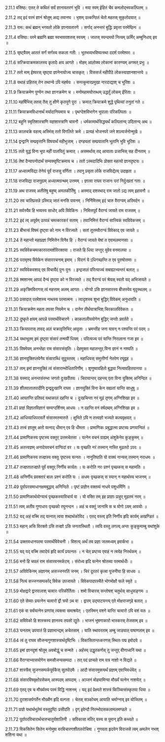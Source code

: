 2.11.1
वसिष्ठः:
एतत् ते कथितं सर्वं ज्ञानावतरणं भुवि ।
मया स्वम् ईहितं चैव कमलोद्भवकल्पितम् ॥


2.11.2
तद् इदं परमं ज्ञानं श्रोतुम् अद्य तवानघ ।
भृशम् उत्कण्ठितं चेतो महतस् सुकृतोदयात् ॥


2.11.3
रामः:
कथं ब्रह्मन् भगवतो लोके ज्ञानावतारणे ।
सर्गाद् अनन्तरं बुद्धिः प्रवृत्ता परमेष्ठिनः ॥


2.11.4
वसिष्ठः:
परमे ब्रह्मणि ब्रह्मा स्वभाववशतस् स्वयम् ।
जातस् स्पन्दमयो नित्यम् ऊर्मिर् अम्बुनिधाव् इव ॥


2.11.5
सृष्ट्वैवम् आततं सर्गं सर्गस्य सकला गतीः ।
भूतभव्यभविष्यत्स्था ददर्श परमेश्वरः ॥


2.11.6
सत्क्रियाक्रमकालस्य कृतादेः क्षय आगते ।
मोहम् आलोक्य लोकानां कारुण्यम् अगमत् प्रभुः ॥


2.11.7
ततो माम् ईश्वरस् सृष्ट्वा ज्ञानेनायोज्य चासकृत् ।
विससर्ज महीपीठे लोकस्याज्ञानशान्तये ॥


2.11.8
यथाहं प्रहितस् तेन तथान्ये ऽपि महर्षयः ।
सनत्कुमारप्रमुखा नारदाद्याश् च भूरिशः ॥


2.11.9
क्रियाक्रमेण पुण्येन तथा ज्ञानक्रमेण च ।
मनोमहामयोत्तब्धम् उद्धर्तुं लोकम् ईरिताः ॥


2.11.10
महर्षिभिस् ततस् तैस् तु क्षीणे कृतयुगे पुरा ।
क्रमात् क्रियाक्रमे शुद्धे पृथिव्यां तनुतां गते ॥


2.11.11
क्रियाक्रमविधानार्थं मर्यादानियमाय च ।
पृथग्देशविभागेन भूपालाः परिकल्पिताः ॥


2.11.12
बहूनि स्मृतिशास्त्राणि यज्ञशास्त्राणि चावनौ ।
धर्मकामार्थसिद्ध्यर्थं कल्पितान्य् उदितान्य् अथ ॥


2.11.13
कालचक्रे वहत्य् अस्मिंस् ततो विगलिते क्रमे ।
प्रत्यहं भोजनपरे जने शाल्यर्जनोन्मुखे ॥


2.11.14
द्वन्द्वानि सम्प्रवृत्तानि विषयार्थं महीभुजाम् ।
दण्ड्यतां सम्प्रयातानि भूतानि भुवि भूरिशः ॥


2.11.15
ततो युद्धं विना भूपा महीं पालयितुं क्रमात् ।
असमर्थास् तद् आयाताः प्रजाभिस् सह दीनताम् ॥


2.11.16
तेषां दैन्यापनोदार्थं सम्यक्सृष्टिक्रमाय च ।
ततो ऽस्मदादिभिः प्रोक्ता महत्यो ज्ञानदृष्टयः ॥


2.11.17
अध्यात्मविद्या तेनेयं पूर्वं राजसु वर्णिता ।
तदनु प्रसृता लोके राजविद्येत्य् उदाहृता ॥


2.11.18
राजविद्या राजगुह्यम् अध्यात्मग्रन्थम् उत्तमम् ।
ज्ञात्वा राघव राजानः परां निर्दुःखतां गताः ॥


2.11.19
अथ राजस्व् अतीतेषु बहुष्व् अमलकीर्तिषु ।
अस्माद् दशरथाद् राम जातो ऽद्य त्वम् इहावनौ ॥


2.11.20
तव चातिप्रसन्ने ऽस्मिञ् जातं मनसि पावनम् ।
निर्निमित्तम् इदं चारु वैराग्यम् अरिमर्दन ॥


2.11.21
सर्वस्यैव हि भव्यस्य साधोर् अपि विवेकिनः ।
निमित्तपूर्वं वैराग्यं जायते राम राजसम् ॥


2.11.22
इदं त्व् अपूर्वम् उत्पन्नं चमत्कारकरं सताम् ।
तवानिमित्तं वैराग्यं सात्त्विकं स्वविवेकजम् ॥


2.11.23
बीभत्सं विषमं दृष्ट्वा को नाम न विरज्यते ।
सतां तूत्तमवैराग्यं विवेकाद् एव जायते ॥


2.11.24
ते महान्तो महाप्रज्ञा निमित्तेन विनैव हि ।
वैराग्यं जायते येषां त एवामलमानसाः ॥


2.11.25
स्वविवेकचमत्कारपरामर्शविरक्तया ।
राजते हि धिया जन्तुर् युवेव वनमालया ॥


2.11.26
परामृश्य विवेकेन संसाररचनाम् इमाम् ।
विरागं ये ऽधिगच्छन्ति त एव पुरुषोत्तमाः ॥


2.11.27
स्वविवेकवशाद् एव विचार्येदं पुनः पुनः ।
इन्द्रजालं परित्याज्यं सबाह्याभ्यन्तरं बलात् ॥


2.11.28
श्मशानम् आपदं दैन्यं दृष्ट्वा को न विरज्यते ।
तद् वैराग्यं परं श्रेयस् स्वतो यद् अभिजायते ॥


2.11.29
अकृत्रिमविरागस् त्वं महत्ताम् अलम् आगतः ।
योग्यो ऽसि ज्ञानसारस्य बीजस्येव मृदुस्थलम् ॥


2.11.30
प्रसादात् परमेशस्य नाथस्य परमात्मनः ।
त्वादृशस्य शुभा बुद्धिर् विवेकम् अनुधावति ॥


2.11.31
क्रियाक्रमेण महता तपसा नियमेन च ।
दानेन तीर्थयात्राभिश् चिरकालविवेकतः ॥


2.11.32
दुष्कृते क्षयम् आपन्ने परमार्थविचारणे ।
काकतालीययोगेन बुद्धिर् जन्तोः प्रवर्तते ॥


2.11.33
क्रियापरास् तावद् अलं चक्रावृत्तिभिर् आदृताः ।
भ्रमन्तीह जना यावन् न पश्यन्ति परं पदम् ॥


2.11.34
यथाभूतम् इमं दृष्ट्वा संसारं तन्मयीं धियम् ।
परित्यज्य परं यान्ति निरालाना गजा इव ॥


2.11.35
विषमेयम् अनन्तेहा राम संसारसंसृतिः ।
देहमुक्ता महातन्तुर् विना ज्ञानं न नश्यति ॥


2.11.36
ज्ञानयुक्तिप्लवेनैव संसाराब्धिं सुदुस्तरम् ।
महाधियस् समुत्तीर्णा नेतरेण रघूद्वह ॥


2.11.37
ताम् इमां ज्ञानयुक्तिं त्वं संसाराम्भोधितारिणीम् ।
शृणुष्वावहितो बुद्ध्या नित्यावहितयानया ॥


2.11.38
यस्माद् अनन्तसंरम्भा जगतो दुःखरीतयः ।
चिरायान्तर् दहन्त्य् एता विना युक्तिम् अनिन्दित ॥


2.11.39
शीतवातातपादीनि द्वन्द्वदुःखानि राघव ।
ज्ञानयुक्तिं विना केन सह्यतां यान्ति साधुषु ॥


2.11.40
आपतन्ति प्रतिपदं यथाकालं दहन्ति च ।
दुःखचिन्ता नरं मूढं तृणम् अग्निशिखा इव ॥


2.11.41
प्राज्ञं विज्ञातविज्ञानं सम्यग्दर्शिनम् आधयः ।
न दहन्ति वनं वर्षदब्दम् अग्निशिखा इव ॥


2.11.42
आधिव्याधिपरावर्ते संसारमरुमारुते ।
क्षुभिते ऽपि न तत्त्वज्ञो भज्यते कल्पवृक्षवत् ॥


2.11.43
तत्त्वं ज्ञातुम् अतो यत्नाद् धीमान् एव हि धीमता ।
प्रामाणिकः प्रबुद्धात्मा प्रष्टव्यः प्रणयान्वितं ॥


2.11.44
प्रामाणिकस्य पृष्टस्य वक्तुर् उत्तमचेतसा ।
यत्नेन वचनं ग्राह्यम् अंशुकेनेव कुङ्कुमम् ॥


2.11.45
अतत्त्वज्ञम् अनादेयवचनं वाग्विदां वर ।
यः पृच्छति नरं तस्मान् नास्ति मूढतरो ऽपरः ॥


2.11.46
प्रामाणिकस्य तज्ज्ञस्य वक्तुः पृष्टस्य यत्नतः ।
नानुतिष्ठति यो वाक्यं नान्यस् तस्मान् नराधमः ॥


2.11.47
तज्ज्ञतातज्ज्ञते पूर्वं वक्तुर् निर्णीय कार्यतः ।
यः करोति नरः प्रश्नं पृच्छकस् स महामतिः ॥


2.11.48
अनिर्णीय प्रवक्तारं बालः प्रश्नं करोति यः ।
अधमः पृच्छकस् स स्यान् न महार्थस्य भाजनम् ॥


2.11.49
पूर्वापरसमाधानक्षमबुद्धाव् अनिन्दिते ।
पृष्टं प्राज्ञेन वक्तव्यं नाधमे पशुधर्मिणि ॥


2.11.50
प्रामाणिकार्थयोग्यत्वं पृच्छकस्याविचार्य वा ।
यो वक्ति तम् इह प्राज्ञाः प्राहुर् मूढतमं नरम् ॥


2.11.51
त्वम् अतीव गुणाधारः पृच्छको रघुनन्दन ।
अहं च वक्तुं जानामि स च योगो ऽयम् आवयोः ॥


2.11.52
यद् अहं वच्मि तद् यत्नात् त्वया शब्दार्थकोविद ।
एतद् वस्त्व् इति निर्णीय हृदि कार्यम् अखण्डितं ॥


2.11.53
महान् असि विरक्तो ऽसि तज्ज्ञो ऽसि जनतास्थितौ ।
त्वयि वस्तु लगत्य् अन्तः कुङ्कुमाम्बु यथांशुके ॥


2.11.54
उक्तावधानपरमा परमार्थविवेचनी ।
विशत्य् अर्थं तव प्रज्ञा जलमध्यम् इवार्कभा ॥


2.11.55
यद् यद् वच्मि तवादेयं हृदि कार्यं प्रयत्नतः ।
न चेत् प्रष्टव्य एवाहं न त्वयेह निरर्थकम् ॥


2.11.56
मनो हि चपलं राम संसारवनमर्कटम् ।
संरोध्य हृदि यत्नेन श्रोतव्या परमार्थधीः ॥


2.11.57
अविवेकिनम् अज्ञानम् असज्जनरतिं जनम् ।
चिरं दूरतरं कृत्वा पूजनीया हि साधवः ॥


2.11.58
नित्यं सज्जनसम्पर्काद् विवेक उपजायते ।
विवेकपादपस्यैते भोगमोक्षौ फले स्मृते ॥


2.11.59
मोक्षद्वारे द्वारपालाश् चत्वारः परिकीर्तिताः ।
शमो विचारस् सन्तोषश् चतुर्थस् साधुसङ्गमः ॥


2.11.60
एते सेव्याः प्रयत्नेन चत्वारो द्वौ त्रयो ऽथ वा ।
द्वारम् उद्घाटयन्त्य् एते मोक्षराजगृहे बलात् ॥


2.11.61
एकं वा सर्वयत्नेन प्राणांस् त्यक्त्वा समाश्रयेत् ।
एतस्मिन् वशगे यान्ति चत्वारो ऽपि वशं यतः ॥


2.11.62
सविवेको हि शास्त्रस्य ज्ञानस्य तपसो द्युतेः ।
भाजनं भूषणाकारो भास्करस् तेजसाम् इव ॥


2.11.63
घनताम् उपयातं हि प्रज्ञामान्द्यम् अचेतसाम् ।
याति स्थावरताम् अम्बु जाड्यात् पाषाणताम् इव ॥


2.11.64
त्वं तु राघव सौजन्यगुणशास्त्रार्थदृष्टिभिः ।
विकासितान्तःकरणस् स्थितः पद्म इवोदये ॥


2.11.65
इमां ज्ञानदृशं श्रोतुम् अवबोद्धुं च सन्मते ।
अर्हस्य् उद्धृतकर्णस् तु जन्तुर् वीणाध्वनिं यथा ॥


2.11.66
वैराग्याभ्यासयोगेन समसौजन्यसम्पदा ।
तत् पदं प्राप्यते राम यत्र नाशो न विद्यते ॥


2.11.67
शास्त्रैस् सुजनसम्पर्कपूर्वकैस् सुतपोदमैः ।
आदौ संसारमुक्त्यर्थं प्रज्ञाम् एवाभिवर्धयेत् ॥


2.11.68
संसारविषवृक्षोग्रसेकम् आस्पदम् आपदाम् ।
अञ्जनं मोहयामिन्या मौर्ख्यं यत्नेन नाशयेत् ॥


2.11.69
एतद् एव च मौर्ख्यस्य परमं विद्धि नाशनम् ।
यद् इदं प्रेक्ष्यते शास्त्रं किञ्चित्संस्कृतया धिया ॥


2.11.70
दुराशासर्पगर्तेन मौर्ख्येण हृदि वल्गता ।
चेतस् सञ्कोचम् आयाति चर्माग्नाव् इव योजितम् ॥


2.11.71
प्राज्ञे यथार्थभूतेयं वस्तुदृष्टिः प्रसीदति ।
दृग् इवेन्दौ निरम्भोदसकलामलमण्डले ॥


2.11.72
पूर्वापरविचारार्थचारुचातुर्यशालिनी ।
सविकासा मतिर् यस्य स पुमान् इति कथ्यते ॥


2.11.73
विकसितेन सितेन मनोमुषा वरविचारणशीतलरोचिषा ।
गुणवता हृदयेन विराजसे त्वम् अमलेन नभश् शशिना यथा ॥

